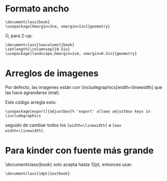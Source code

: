 Formato ancho
====================
```
\documentclass{book}
\usepackage[hmargin=3cm, vmargin=1in]{geometry}
```

O, para 2-up:
```
\documentclass[twocolumn]{book}
\setlength{\columnsep}{0.5in}
\usepackage[landscape,hmargin=1cm, vmargin=0.5in]{geometry}
```


Arreglos de imagenes
====================
Por defecto, las imagenes están con \includegraphics[width=\linewidth]
que las hace agrandarse (mal).

Este código arregla esto:
```
\usepackage[export]{adjustbox}% 'export' allows adjustbox keys in \includegraphics
```
seguido de cambiar todos los `[width=\linewidth]` a `[max width=\linewidth]`.


Para kinder con fuente más grande
==================================
\documentclass{book} solo acepta hasta 12pt, entonces usar:
```
\documentclass[14pt]{extbook}
```